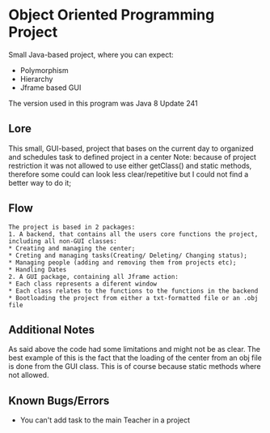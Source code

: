 # Object Oriented Programming Project
Small Java-based project, where you can expect:
* Polymorphism 
* Hierarchy
* Jframe based GUI

The version used in this program was Java 8 Update 241

## Lore
This small, GUI-based, project that bases on the current day to organized and schedules task to defined project in a center
Note: because of project restriction it was not allowed to use either getClass() and static methods, therefore some could can look less clear/repetitive but I could not find a better way to do it;
## Flow
    The project is based in 2 packages:
    1. A backend, that contains all the users core functions the project, including all non-GUI classes:
    * Creating and managing the center;
    * Creting and managing tasks(Creating/ Deleting/ Changing status);
    * Managing people (adding and removing them from projects etc);
    * Handling Dates
    2. A GUI package, containing all Jframe action:
    * Each class represents a diferent window
    * Each class relates to the functions to the functions in the backend
    * Bootloading the project from either a txt-formatted file or an .obj file
    
## Additional Notes
As said above the code had some limitations and might not be as clear.
The best example of this is the fact that the loading of the center from an obj file is done from the GUI class. This is of course because static methods where not allowed.


## Known Bugs/Errors
* You can't add task to the main Teacher in a project
